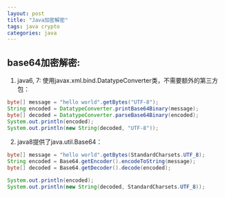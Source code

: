 ```yaml
---
layout: post
title: "Java加密解密"
tags: java crypto
categories: java
---
```


## base64加密解密:
1. java6, 7: 使用javax.xml.bind.DatatypeConverter类，不需要额外的第三方包：  

~~~java
byte[] message = "hello world".getBytes("UTF-8");
String encoded = DatatypeConverter.printBase64Binary(message);
byte[] decoded = DatatypeConverter.parseBase64Binary(encoded);
System.out.println(encoded);
System.out.println(new String(decoded, "UTF-8"));
~~~

2. java8提供了java.util.Base64：  

~~~java
byte[] message = "hello world".getBytes(StandardCharsets.UTF_8);
String encoded = Base64.getEncoder().encodeToString(message);
byte[] decoded = Base64.getDecoder().decode(encoded);

System.out.println(encoded);
System.out.println(new String(decoded, StandardCharsets.UTF_8));
~~~


